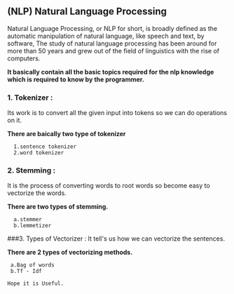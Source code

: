 ## (NLP) Natural Language Processing

Natural Language Processing, or NLP for short, is broadly defined as the automatic manipulation of natural language, like speech and text, by software,
The study of natural language processing has been around for more than 50 years and grew out of the field of linguistics with the rise of computers.

**It basically contain all the basic topics required for the nlp knowledge which is required to know by the programmer.**

### 1. Tokenizer :
   Its work is to convert all the given input into tokens so we can do operations on it.
   
   **There are baically two type of tokenizer**
      
      1.sentence tokenizer
      2.word tokenizer

### 2. Stemming  :
   It is the process of converting words to root words so become easy to vectorize the words.
   
   **There are two types of stemming.**
      
      a.stemmer
      b.lemmetizer

###3. Types of Vectorizer :
   It tell's us how we can vectorize the sentences.
   
   **There are 2 types of vectorizing methods.**
     
     a.Bag of words
     b.Tf - Idf   
     

   ``` Hope it is Useful. ```
